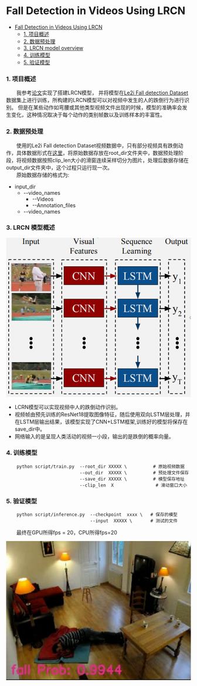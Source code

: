 # Fall Detection in Videos Using LRCN
<!-- TOC -->

- [Fall Detection in Videos Using LRCN](#fall-detection-in-videos-using-lrcn)
    - [1. 项目概述](#1-项目概述)
    - [2. 数据预处理](#2-数据预处理)
    - [3. LRCN model overview](#3-lrcn-model-overview)
    - [4. 训练模型](#4-训练模型)
    - [5. 验证模型](#5-验证模型)

<!-- /TOC -->

### 1. 项目概述
&emsp;&emsp;我参考[论文](https://arxiv.org/abs/1411.4389)实现了搭建LRCN模型，
并将模型在[Le2i Fall detection Dataset](http://le2i.cnrs.fr/Fall-detection-Dataset?lang=fr)
数据集上进行训练，所构建的LRCN模型可以对视频中发生的人的跌倒行为进行识别。 但是在某些动作如弯腰或其他类型视频文件出现的时候，模型的准确率会发生变化，这种情况取决于每个动作的类别帧数以及训练样本的丰富性。

### 2. 数据预处理
&emsp;&emsp;使用的Le2i Fall detection Dataset视频数据中，只有部分视频具有跌倒动作，具体数据形式在[这里](https://www.yuque.com/nalaeur/bstyo8/pyacvh)，将原始数据存放在root_dir文件夹中，数据预处理阶段，将视频数据按照clip_len大小的滑窗连续采样切分为图片，处理后数据存储在output_dir文件夹中，这个过程只运行现一次。<br>
&emsp;&emsp;原始数据存储的格式为:<br>
- input_dir
  + --video_names
    * --Videos
    * --Annotation_files
  + --video_names

### 3. LRCN 模型概述
![结构](img/结构.png)
- LCRN模型可以实现视频中人的跌倒动作识别。<br>
- 视频帧由预先训练的ResNet18提取图像特征，随后使用双向LSTM层处理，并在LSTM层输出结果，该模型实现了CNN+LSTM框架,训练好的模型将保存在save_dir中。
- 网络输入的是呈现人类活动的视频一小段，输出的是跌倒的概率向量。


### 4. 训练模型
```
    python script/train.py  --root_dir XXXXX \          # 原始视频数据
                            --out_dir  XXXXX \          # 预处理文件保存
                            --save_dir XXXXX \          # 模型保存地址
                            --clip_len  X                # 滑动窗口大小
```


### 5. 验证模型
```
    python script/inference.py  --checkpoint  xxxx \   # 保存的模型 
                                --input  XXXXX \       # 测试的文件
```
&emsp;&emsp;最终在GPU所得fps = 20，CPU所得fps=20

![pic](img/1.png)







